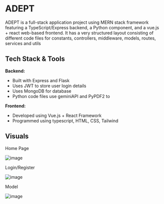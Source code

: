 # ADEPT

ADEPT is a full-stack application project using MERN stack framework featuring a TypeScript/Express backend, a Python component, and a vue.js + react web-based frontend. It has a very structured layout consisting of different code files for constants, controllers, middleware, models, routes, services and utils

## Tech Stack & Tools

**Backend:**
* Built with Express and Flask
* Uses JWT to store user login details
* Uses MongoDB for database
* Python code files use geminiAPI and PyPDF2 to 

**Frontend:**
* Developed using Vue.js + React Framework
* Programmed using typescript, HTML, CSS, Tailwind

## Visuals

Home Page

![image](https://github.com/user-attachments/assets/feab1e0d-443c-47d7-b594-334beaadd587)

Login/Register

![image](https://github.com/user-attachments/assets/f4069f7e-014c-4c0d-ace9-d9745a5d240c)

Model

![image](https://github.com/user-attachments/assets/fd2f179d-351c-4cf5-af59-bb73b27f9025)

